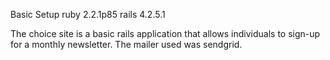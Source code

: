 
Basic Setup
ruby 2.2.1p85
rails 4.2.5.1

The choice site is a basic rails application that allows individuals to sign-up for a monthly newsletter. The mailer used was sendgrid.

